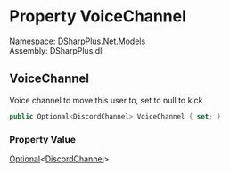 # Property VoiceChannel

Namespace: [DSharpPlus.Net.Models](DSharpPlus.Net.Models.md)  
Assembly: DSharpPlus.dll

## <a id="DSharpPlus_Net_Models_MemberEditModel_VoiceChannel"></a>VoiceChannel

Voice channel to move this user to, set to null to kick

```csharp
public Optional<DiscordChannel> VoiceChannel { set; }
```

### Property Value

[Optional](DSharpPlus.Entities.Optional\-1.md)<[DiscordChannel](DSharpPlus.Entities.DiscordChannel.md)\>

